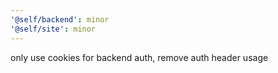 ```yaml
---
'@self/backend': minor
'@self/site': minor
---
```


only use cookies for backend auth, remove auth header usage
